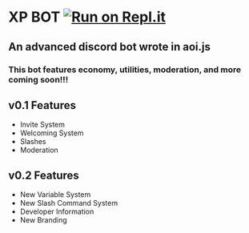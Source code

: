 # XP BOT  [![Run on Repl.it](https://repl.it/badge/github/Zapp-Development/xp-bot/tree/main)](https://repl.it/github/Zapp-Development/xp-bot/tree/main)
## An advanced discord bot wrote in aoi.js

### This bot features economy, utilities, moderation, and more coming soon!!!

## v0.1 Features 

- Invite System 
- Welcoming System 
- Slashes 
- Moderation 

## v0.2 Features 
- New Variable System 
- New Slash Command System 
- Developer Information 
- New Branding 
